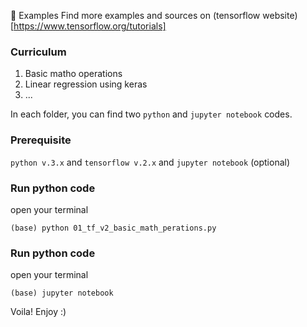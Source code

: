:black_heart: Examples
Find more examples and sources on (tensorflow website)[https://www.tensorflow.org/tutorials]

### Curriculum
01) Basic matho operations
02) Linear regression using keras
03) ...

In each folder, you can find two `python` and `jupyter notebook` codes. 

### Prerequisite 
`python v.3.x` and `tensorflow v.2.x` and `jupyter notebook` (optional)

### Run python code
open your terminal
```
(base) python 01_tf_v2_basic_math_perations.py
```
### Run python code
open your terminal
```
(base) jupyter notebook
```
Voila!
Enjoy :)
